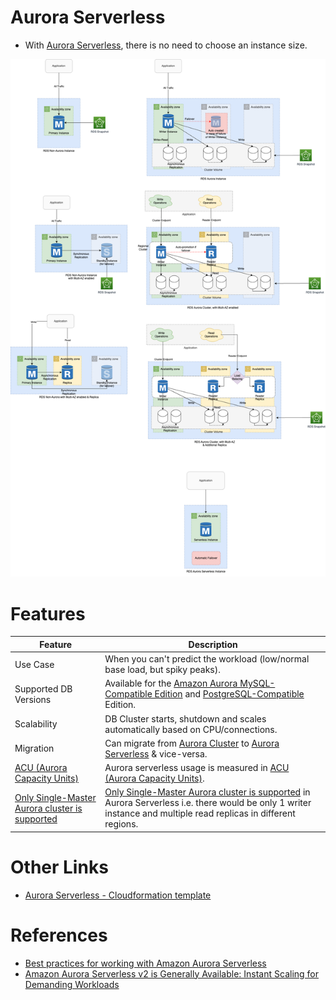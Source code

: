 
# Aurora Serverless
- With [Aurora Serverless](https://aws.amazon.com/rds/aurora/serverless/), there is no need to choose an instance size.

![img.png](../assests/Multi-AZ/RDS-Multi-AZ-Replica.drawio.png)

# Features

| Feature                                                                                                                                 | Description                                                                                                                                                                                                                                              |
|-----------------------------------------------------------------------------------------------------------------------------------------|----------------------------------------------------------------------------------------------------------------------------------------------------------------------------------------------------------------------------------------------------------|
| Use Case                                                                                                                                | When you can't predict the workload (low/normal base load, but spiky peaks).                                                                                                                                                                             |
| Supported DB Versions                                                                                                                   | Available for the [Amazon Aurora MySQL-Compatible Edition](Readme.md) and [PostgreSQL-Compatible](Readme.md) Edition.                                                                                                                        |
| Scalability                                                                                                                             | DB Cluster starts, shutdown and scales automatically based on CPU/connections.                                                                                                                                                                           |
| Migration                                                                                                                               | Can migrate from [Aurora Cluster](Readme.md) to [Aurora Serverless]() & vice-versa.                                                                                                                                                                |
| [ACU (Aurora Capacity Units)](https://docs.aws.amazon.com/AmazonRDS/latest/AuroraUserGuide/aurora-serverless-v1.how-it-works.html)      | Aurora serverless usage is measured in [ACU (Aurora Capacity Units)](https://docs.aws.amazon.com/AmazonRDS/latest/AuroraUserGuide/aurora-serverless-v1.how-it-works.html).                                                                               |
| [Only Single-Master Aurora cluster is supported](https://docs.aws.amazon.com/AmazonRDS/latest/AuroraUserGuide/aurora-multi-master.html) | [Only Single-Master Aurora cluster is supported](https://docs.aws.amazon.com/AmazonRDS/latest/AuroraUserGuide/aurora-multi-master.html) in Aurora Serverless i.e. there would be only 1 writer instance and multiple read replicas in different regions. |

# Other Links
- [Aurora Serverless - Cloudformation template](../../../9_InfrastructureAsCode/AWSCloudFormation/sample_templates/aurora_serverless.yml)

# References
- [Best practices for working with Amazon Aurora Serverless](https://aws.amazon.com/blogs/database/best-practices-for-working-with-amazon-aurora-serverless/)
- [Amazon Aurora Serverless v2 is Generally Available: Instant Scaling for Demanding Workloads](https://aws.amazon.com/blogs/aws/amazon-aurora-serverless-v2-is-generally-available-instant-scaling-for-demanding-workloads/#:~:text=Aurora%20Serverless%20capacity%20is%20measured,capacity%20supported%20is%20128%20ACU.)